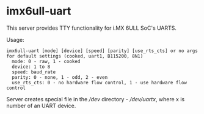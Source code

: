# imx6ull-uart


This server provides TTY functionality for i.MX 6ULL SoC's UARTS.

Usage:

    imx6ull-uart [mode] [device] [speed] [parity] [use_rts_cts] or no args for default settings (cooked, uart1, B115200, 8N1)
	  mode: 0 - raw, 1 - cooked
	  device: 1 to 8
	  speed: baud_rate
	  parity: 0 - none, 1 - odd, 2 - even
	  use_rts_cts: 0 - no hardware flow control, 1 - use hardware flow control

Server creates special file in the <i>/dev</i> directory - <i>/dev/uartx</i>, where x is number of an UART device.
